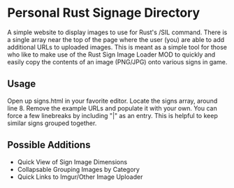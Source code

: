 # Personal Rust Signage Directory
A simple website to display images to use for Rust's /SIL command. There is a single array near the top of the page where the user (you) are able to add additional URLs to uploaded images. This is meant as a simple tool for those who like to make use of the Rust Sign Image Loader MOD to quickly and easily copy the contents of an image (PNG/JPG) onto various signs in game.

## Usage
Open up signs.html in your favorite editor. Locate the signs array, around line 8. Remove the example URLs and populate it with your own. You can force a few linebreaks by including "|" as an entry. This is helpful to keep similar signs grouped together.


## Possible Additions
* Quick View of Sign Image Dimensions
* Collapsable Grouping Images by Category
* Quick Links to Imgur/Other Image Uploader
